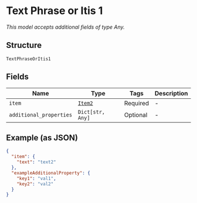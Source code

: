 
# Text Phrase or Itis 1

*This model accepts additional fields of type Any.*

## Structure

`TextPhraseOrItis1`

## Fields

| Name | Type | Tags | Description |
|  --- | --- | --- | --- |
| `item` | [`Item2`](../../doc/models/item-2.md) | Required | - |
| `additional_properties` | `Dict[str, Any]` | Optional | - |

## Example (as JSON)

```json
{
  "item": {
    "text": "text2"
  },
  "exampleAdditionalProperty": {
    "key1": "val1",
    "key2": "val2"
  }
}
```

